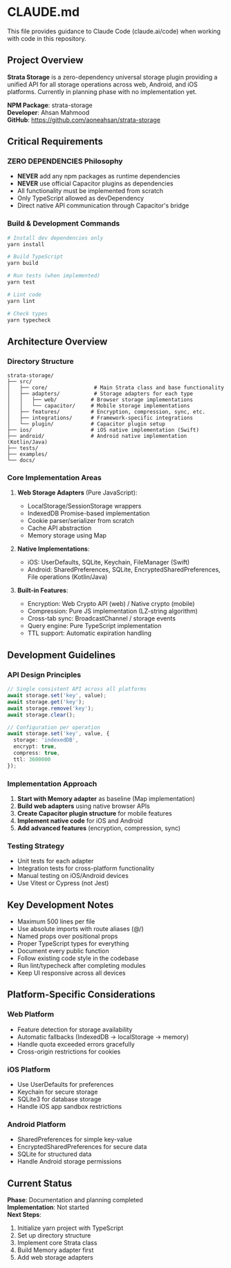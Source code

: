 # CLAUDE.md

This file provides guidance to Claude Code (claude.ai/code) when working with code in this repository.

## Project Overview

**Strata Storage** is a zero-dependency universal storage plugin providing a unified API for all storage operations across web, Android, and iOS platforms. Currently in planning phase with no implementation yet.

**NPM Package**: strata-storage  
**Developer**: Ahsan Mahmood  
**GitHub**: https://github.com/aoneahsan/strata-storage  

## Critical Requirements

### ZERO DEPENDENCIES Philosophy
- **NEVER** add any npm packages as runtime dependencies
- **NEVER** use official Capacitor plugins as dependencies
- All functionality must be implemented from scratch
- Only TypeScript allowed as devDependency
- Direct native API communication through Capacitor's bridge

### Build & Development Commands

```bash
# Install dev dependencies only
yarn install

# Build TypeScript
yarn build

# Run tests (when implemented)
yarn test

# Lint code
yarn lint

# Check types
yarn typecheck
```

## Architecture Overview

### Directory Structure
```
strata-storage/
├── src/
│   ├── core/               # Main Strata class and base functionality
│   ├── adapters/           # Storage adapters for each type
│   │   ├── web/           # Browser storage implementations
│   │   └── capacitor/     # Mobile storage implementations
│   ├── features/          # Encryption, compression, sync, etc.
│   ├── integrations/      # Framework-specific integrations
│   └── plugin/            # Capacitor plugin setup
├── ios/                   # iOS native implementation (Swift)
├── android/               # Android native implementation (Kotlin/Java)
├── tests/
├── examples/
└── docs/
```

### Core Implementation Areas

1. **Web Storage Adapters** (Pure JavaScript):
   - LocalStorage/SessionStorage wrappers
   - IndexedDB Promise-based implementation
   - Cookie parser/serializer from scratch
   - Cache API abstraction
   - Memory storage using Map

2. **Native Implementations**:
   - iOS: UserDefaults, SQLite, Keychain, FileManager (Swift)
   - Android: SharedPreferences, SQLite, EncryptedSharedPreferences, File operations (Kotlin/Java)

3. **Built-in Features**:
   - Encryption: Web Crypto API (web) / Native crypto (mobile)
   - Compression: Pure JS implementation (LZ-string algorithm)
   - Cross-tab sync: BroadcastChannel / storage events
   - Query engine: Pure TypeScript implementation
   - TTL support: Automatic expiration handling

## Development Guidelines

### API Design Principles
```typescript
// Single consistent API across all platforms
await storage.set('key', value);
await storage.get('key');
await storage.remove('key');
await storage.clear();

// Configuration per operation
await storage.set('key', value, { 
  storage: 'indexedDB',
  encrypt: true,
  compress: true,
  ttl: 3600000 
});
```

### Implementation Approach

1. **Start with Memory adapter** as baseline (Map implementation)
2. **Build web adapters** using native browser APIs
3. **Create Capacitor plugin structure** for mobile features
4. **Implement native code** for iOS and Android
5. **Add advanced features** (encryption, compression, sync)

### Testing Strategy
- Unit tests for each adapter
- Integration tests for cross-platform functionality
- Manual testing on iOS/Android devices
- Use Vitest or Cypress (not Jest)

## Key Development Notes

- Maximum 500 lines per file
- Use absolute imports with route aliases (@/)
- Named props over positional props
- Proper TypeScript types for everything
- Document every public function
- Follow existing code style in the codebase
- Run lint/typecheck after completing modules
- Keep UI responsive across all devices

## Platform-Specific Considerations

### Web Platform
- Feature detection for storage availability
- Automatic fallbacks (IndexedDB → localStorage → memory)
- Handle quota exceeded errors gracefully
- Cross-origin restrictions for cookies

### iOS Platform
- Use UserDefaults for preferences
- Keychain for secure storage
- SQLite3 for database storage
- Handle iOS app sandbox restrictions

### Android Platform
- SharedPreferences for simple key-value
- EncryptedSharedPreferences for secure data
- SQLite for structured data
- Handle Android storage permissions

## Current Status

**Phase**: Documentation and planning completed  
**Implementation**: Not started  
**Next Steps**: 
1. Initialize yarn project with TypeScript
2. Set up directory structure
3. Implement core Strata class
4. Build Memory adapter first
5. Add web storage adapters
